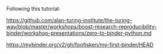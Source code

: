 Following this tutorial:

https://github.com/alan-turing-institute/the-turing-way/blob/master/workshops/boost-research-reproducibility-binder/workshop-presentations/zero-to-binder-python.md

https://mybinder.org/v2/gh/foofisken/my-first-binder/HEAD

